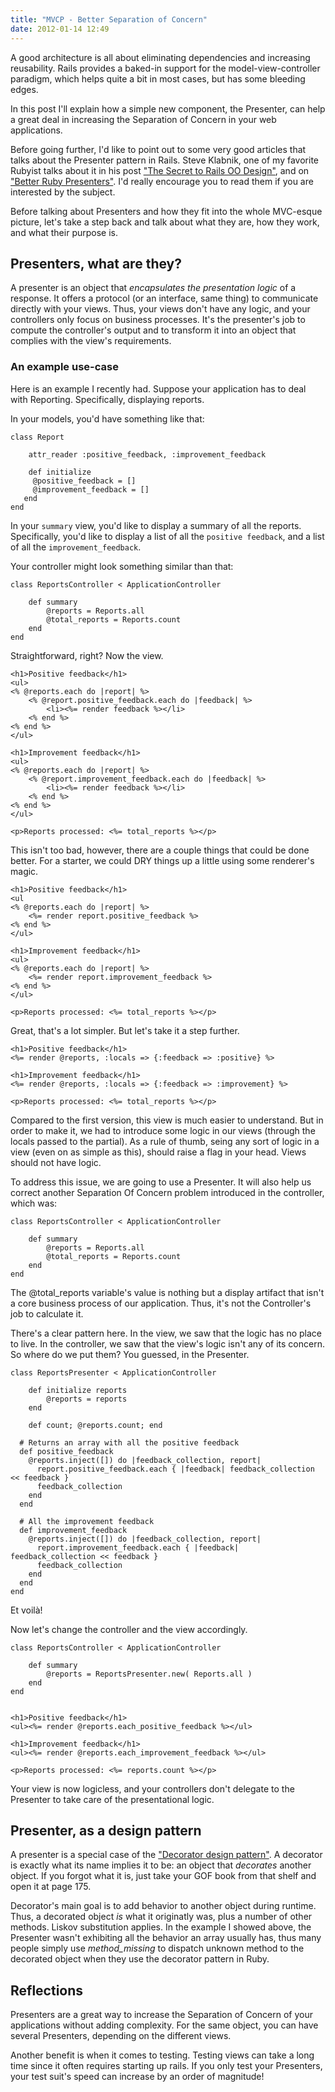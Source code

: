 ```yaml
---
title: "MVCP - Better Separation of Concern"
date: 2012-01-14 12:49
---
```


A good architecture is all about eliminating dependencies and increasing reusability. Rails provides a baked-in support for the model-view-controller paradigm, which helps quite a bit in most cases, but has some bleeding edges.

In this post I'll explain how a simple new component, the Presenter, can help a great deal in increasing the Separation of Concern in your web applications.

Before going further, I'd like to point out to some very good articles that talks about the Presenter pattern in Rails. Steve Klabnik, one of my favorite Rubyist talks about it in his post ["The Secret to Rails OO Design"](http://blog.steveklabnik.com/posts/2011-09-06-the-secret-to-rails-oo-design), and on ["Better Ruby Presenters"](http://blog.steveklabnik.com/posts/2011-09-09-better-ruby-presenters). I'd really encourage you to read them if you are interested by the subject.

Before talking about Presenters and how they fit into the whole MVC-esque picture, let's take a step back and talk about what they are, how they work, and what their purpose is.

## Presenters, what are they?

A presenter is an object that *encapsulates the presentation logic* of a response. It offers a protocol (or an interface, same thing) to communicate directly with your views. Thus, your views don't have any logic, and your controllers only focus on business processes. It's the presenter's job to compute the controller's output and to transform it into an object that complies with the view's requirements.

### An example use-case

Here is an example I recently had. Suppose your application has to deal with Reporting. Specifically, displaying reports.

In your models, you'd have something like that:

    class Report
    
    	attr_reader :positive_feedback, :improvement_feedback
    		
    	def initialize
         @positive_feedback = []
         @improvement_feedback = []
       end
    end

In your `summary` view, you'd like to display a summary of all the reports. Specifically, you'd like to display a list of all the `positive feedback`, and a list of all the `improvement_feedback`.

Your controller might look something similar than that:

    class ReportsController < ApplicationController
    	
    	def summary
    		@reports = Reports.all
    		@total_reports = Reports.count
    	end
    end

Straightforward, right? Now the view.

    <h1>Positive feedback</h1>
    <ul>
    <% @reports.each do |report| %>
    	<% @report.positive_feedback.each do |feedback| %>
    		<li><%= render feedback %></li>
    	<% end %>
    <% end %>
    </ul>
    
    <h1>Improvement feedback</h1>
    <ul>
    <% @reports.each do |report| %>
    	<% @report.improvement_feedback.each do |feedback| %>
    		<li><%= render feedback %></li>
    	<% end %>
    <% end %>
    </ul>
    
    <p>Reports processed: <%= total_reports %></p>

This isn't too bad, however, there are a couple things that could be done better. For a starter, we could DRY things up a little using some renderer's magic.

    <h1>Positive feedback</h1>
    <ul
    <% @reports.each do |report| %>
    	<%= render report.positive_feedback %>
    <% end %>
    </ul>
    
    <h1>Improvement feedback</h1>
    <ul>
    <% @reports.each do |report| %>
    	<%= render report.improvement_feedback %>
    <% end %>
    </ul>
    
    <p>Reports processed: <%= total_reports %></p>

Great, that's a lot simpler. But let's take it a step further.

    <h1>Positive feedback</h1>
    <%= render @reports, :locals => {:feedback => :positive} %>
    
    <h1>Improvement feedback</h1>
    <%= render @reports, :locals => {:feedback => :improvement} %>
    
    <p>Reports processed: <%= total_reports %></p>

Compared to the first version, this view is much easier to understand. But in order to make it, we had to introduce some logic in our views (through the locals passed to the partial). As a rule of thumb, seing any sort of logic in a view (even on as simple as this), should raise a flag in your head. Views should not have logic.

To address this issue, we are going to use a Presenter. It will also help us correct another Separation Of Concern problem introduced in the controller, which was:

    class ReportsController < ApplicationController
    	
    	def summary
    		@reports = Reports.all
    		@total_reports = Reports.count
    	end
    end

The @total_reports variable's value is nothing but a display artifact that isn't a core business process of our application. Thus, it's not the Controller's job to calculate it.

There's a clear pattern here. In the view, we saw that the logic has no place to live. In the controller, we saw that the view's logic isn't any of its concern. So where do we put them? You guessed, in the Presenter.

    class ReportsPresenter < ApplicationController
    	
    	def initialize reports
    		@reports = reports
    	end
    	
    	def count; @reports.count; end
    	
      # Returns an array with all the positive feedback
      def positive_feedback
        @reports.inject([]) do |feedback_collection, report|
          report.positive_feedback.each { |feedback| feedback_collection << feedback }
          feedback_collection
        end
      end
      
      # All the improvement feedback
      def improvement_feedback
        @reports.inject([]) do |feedback_collection, report|
          report.improvement_feedback.each { |feedback| feedback_collection << feedback }
          feedback_collection
        end
      end
    end

Et voilà!

Now let's change the controller and the view accordingly.

    class ReportsController < ApplicationController
    	
    	def summary
    		@reports = ReportsPresenter.new( Reports.all )
    	end
    end


    <h1>Positive feedback</h1>
    <ul><%= render @reports.each_positive_feedback %></ul>
    
    <h1>Improvement feedback</h1>
    <ul><%= render @reports.each_improvement_feedback %></ul>
    
    <p>Reports processed: <%= reports.count %></p>

Your view is now logicless, and your controllers don't delegate to the Presenter to take care of the presentational logic.

## Presenter, as a design pattern

A presenter is a special case of the ["Decorator design pattern"](http://en.wikipedia.org/wiki/Decorator_pattern). A decorator is exactly what its name implies it to be: an object that *decorates* another object. If you forgot what it is, just take your GOF book from that shelf and open it at page 175.

Decorator's main goal is to add behavior to another object during runtime. Thus, a decorated object *is* what it originatly was, plus a number of other methods. Liskov substitution applies. In the example I showed above, the Presenter wasn't exhibiting all the behavior an array usually has, thus many people simply use _method_missing_ to dispatch unknown method to the decorated object when they use the decorator pattern in Ruby.

## Reflections

Presenters are a great way to increase the Separation of Concern of your applications without adding complexity. For the same object, you can have several Presenters, depending on the different views.

Another benefit is when it comes to testing. Testing views can take a long time since it often requires starting up rails. If you only test your Presenters, your test suit's speed can increase by an order of magnitude!

 

